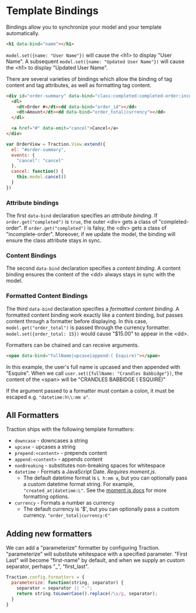 # Template Bindings

Bindings allow you to synchronize your model and your template automatically.

```HTML
<h1 data-bind="name"></h1>
```

`model.set({name: "User Name"})` will cause the \<h1> to display "User Name".
A subsequent `model.set({name: "Updated User Name"})` will cause the \<h1> to display "Updated User Name".

There are several varieties of bindings which allow the binding of tag content and tag attributes, as well as formatting tag content.

```HTML
<div id="order-summary" data-bind="class:completed:completed-order:incomplete-order">
  <dl>
    <dt>Order #</dt><dd data-bind="order_id"></dd>
    <dt>Amount</dt><dd data-bind="order_total|currency"></dd>
  </dl>

  <a href="#" data-emit="cancel">Cancel</a>
</div>
```

```Javascript
var OrderView = Traction.View.extend({
  el: "#order-summary",
  events: {
    "cancel": "cancel"
  },
  cancel: function() {
    this.model.cancel()
  }
})
```

### Attribute bindings
The first `data-bind` declaration specifies an *attribute binding*.  If `order.get("completed")` is `true`, the outer \<div> gets a class of "completed-order".  If `order.get("completed")` is falsy, the \<div> gets a class of "incomplete-order".  Moreover, if we update the model, the binding will ensure the class attribute stays in sync.

### Content Bindings
The second `data-bind` declaration specifies a *content binding*.  A content binding ensures the content of the \<dd> always stays in sync with the model.

### Formatted Content Bindings
The third `data-bind` declaration specifies a *formatted content binding*.  A formatted content binding work exactly like a content binding, but passes content through a formatter before displaying.  In this case, `model.get("order_total")` is passed through the currency formatter.  `model.set({order_total: 15})` would cause "$15.00" to appear in the \<dd>.

Formatters can be chained and can receive arguments.


```HTML
<span data-bind="fullName|upcase|append:( Esquire)"></span>
```

In this example, the user's full name is upcased and then appended with "Esquire". When we call `user.set({fullName: "Crandles Babbidge"})`, the content of the \<span> will be "CRANDLES BABBIDGE ( ESQUIRE)"

If the argument passed to a formatter must contain a colon, it must be escaped e.g. `"datetime:h\\:mm a"`.

## All Formatters
Traction ships with the following template formatters:

- `downcase` - downcases a string
- `upcase` - upcases a string
- `prepend:<content>` - prepends content
- `append:<content>` - appends content
- `nonBreaking` - substitutes non-breaking spaces for whitespace
- `datetime` - Formats a JavaScript Date. *Requires moment.js*.
  - The default datetime format is `L h:mm a`, but you can optionally pass a custom datetime format string. For example, `"created_at|datetime:L"`. See the [moment.js docs](http://momentjs.com/docs/#/displaying/format/) for more formatting options.
- `currency` - Formats a number as currency
  - The default currency is '$', but you can optionally pass a custom currency. `"order_total|currency:€"`

## Adding new formatters

We can add a "parameterize" formatter by configuring Traction. "parameterize" will substitute whitespace with a specified parameter. "First Last" will become "first-name" by default, and when we supply an custom separator, perhaps "_", "first_last".

```Javascript
Traction.config.formatters = {
  parameterize: function(string, separator) {
    separator = separator || "-";
    return string.toLowerCase().replace(/\s/g, separator);
  }
}
```
